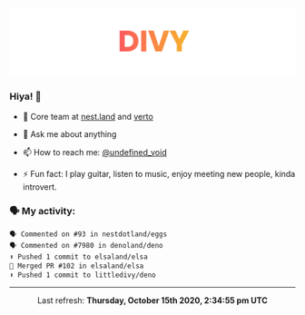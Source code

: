 
![](https://github.com/divy-work/divy-work/raw/master/assets/divy.png)

### Hiya! 👋

- 🔭 Core team at [nest.land](https://github.com/nestdotland/nest.land) and [verto](https://github.com/useverto/verto)

- 💬 Ask me about anything

- 📫 How to reach me: [@undefined_void](https://instagram.com/divy.exe)

- ⚡ Fun fact: I play guitar, listen to music, enjoy meeting new people, kinda introvert.

### 🗣 My activity:

```
🗣 Commented on #93 in nestdotland/eggs
🗣 Commented on #7980 in denoland/deno
⬆️ Pushed 1 commit to elsaland/elsa
🎉 Merged PR #102 in elsaland/elsa
⬆️ Pushed 1 commit to littledivy/deno
```

------------
<p align="center">Last refresh: <b>Thursday, October 15th 2020, 2:34:55 pm UTC</b></p>
